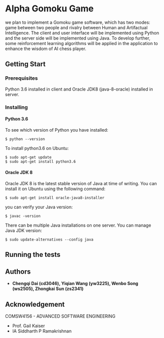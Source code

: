# Alpha Gomoku Game 

we plan to implement a Gomoku game software, which has two modes: game between two people and rivalry between Human and Artifactual Intelligence. The client and user interface will be implemented using Python and the server side will be implemented using Java. To develop further, some reinforcement learning algorithms will be applied in the application to enhance the wisdom of AI chess player. 

## Getting Start

### Prerequisites

Python 3.6 installed in client and Oracle JDK8 (java-8-oracle) installed in server.

### Installing

#### Python 3.6

To see which version of Python you have installed:
```
$ python --version
```
To install python3.6 on Ubuntu:
```
$ sudo apt-get update
$ sudo apt-get install python3.6
```

#### Oracle JDK 8

Oracle JDK 8 is the latest stable version of Java at time of writing. You can install it on Ubuntu using the following command:
```
$ sudo apt-get install oracle-java8-installer
```
you can verify your Java version:
```
$ javac -version
```
There can be multiple Java installations on one server. You can manage Java JDK version:
```
$ sudo update-alternatives --config java
```

## Running the tests


## Authors

* **Chengqi Dai (cd3046), Yiqian Wang (yw3225), Wenbo Song (ws2505), Zhongkai Sun (zs2341)**


 
## Acknowledgement
COMSW4156 - ADVANCED SOFTWARE ENGINEERING
* Prof. Gail Kaiser
* IA Siddharth P Ramakrishnan
				



